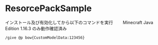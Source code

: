 # ResorcePackSample
インストール及び有効化してから以下のコマンドを実行　　
Minecraft Java Edition 1.16.3 のみ動作確認済み
```
/give @p bow{CustomModelData:123456}
```
